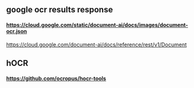 ## google ocr results response

#### https://cloud.google.com/static/document-ai/docs/images/document-ocr.json

https://cloud.google.com/document-ai/docs/reference/rest/v1/Document


## hOCR

#### https://github.com/ocropus/hocr-tools

